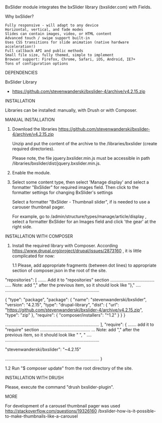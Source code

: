 BxSlider module integrates the bxSlider library (bxslider.com) with Fields.

Why bxSlider?

    Fully responsive - will adapt to any device
    Horizontal, vertical, and fade modes
    Slides can contain images, video, or HTML content
    Advanced touch / swipe support built-in
    Uses CSS transitions for slide animation (native hardware acceleration!)
    Full callback API and public methods
    Small file size, fully themed, simple to implement
    Browser support: Firefox, Chrome, Safari, iOS, Android, IE7+
    Tons of configuration options


DEPENDENCIES

 BxSlider Library 
 - https://github.com/stevenwanderski/bxslider-4/archive/v4.2.15.zip

INSTALLATION

 Libraries can be installed: manually, with Drush or with Composer.  
 
 
MANUAL INSTALLATION 
 
 1. Download the libraries 
    https://github.com/stevenwanderski/bxslider-4/archive/v4.2.15.zip

    Unzip and put the content of the archive to the /libraries/bxslider
    (create required directories).

    Please note, the file jquery.bxslider.min.js must be accessible 
    in path /libraries/bxslider/dist/jquery.bxslider.min.js.

 2. Enable the module.

 3. Select some content type, then select 'Manage display' and select a
    formatter "BxSlider" for required images field. Then click to the 
    formatter settings for changing BxSlider's settings

    Select a formatter "BxSlider - Thumbnail slider", if is needed to use
    a carouser thumbnail pager.

    For example, go to /admin/structure/types/manage/article/display , 
    select a formatter BxSlider for an Images field and click 'the gear'
    at the right side.
    
    
INSTALLATION WITH COMPOSER    
    
 1) Install the required library with Composer. According 
    https://www.drupal.org/project/drupal/issues/2873160 , it is little
    complicated for now:
    
    1.1 Please, add appropriate fragments (between dot lines) to 
    appropriate section of composer.json in the root of the site.  
 
 "repositories": [
 ....... Add it to "repositories" section ....................................
 ..... Note: add "," after the previous item, so it should look like "}," ....
 ............................................................................. 
 
{
 "type": "package",
 "package": {
   "name": "stevenwanderski/bxslider",
   "version": "4.2.15",
   "type": "drupal-library",
   "dist": {
     "url": "https://github.com/stevenwanderski/bxslider-4/archive/v4.2.15.zip",
     "type": "zip"
   },
   "require": {
     "composer/installers": "^1.2"
   }
 }
}
   
   .............................................................................
 ],
 "require": {
   ....... add it to "require" section ......................................... 
   ... Note: add "," after the previous item, so it should look like " ", " ....
   .............................................................................
   
   "stevenwanderski/bxslider": "~4.2.15"
   
   .............................................................................
 }
   
   1.2 Run "$ composer update" from the root directory of the site.
   
   
INSTALLATION WITH DRUSH   

 Please, execute the command "drush bxslider-plugin".


MORE

 For development of a carousel thumbnail pager was used
 http://stackoverflow.com/questions/19326160
 /bxslider-how-is-it-possible-to-make-thumbnails-like-a-carousel
